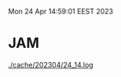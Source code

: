Mon 24 Apr 14:59:01 EEST 2023
# JAM
<a href='./cache/202304/24_14.log'>./cache/202304/24_14.log</a>
